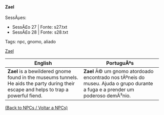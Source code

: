 ﻿
#### Zael

SessÃµes:  
- SessÃ£o 27 | Fonte: s27.txt  
- SessÃ£o 28 | Fonte: s28.txt

Tags: npc, gnomo, aliado

[Zael](zael.png)

| English | PortuguÃªs |
|---------|-----------|
| **Zael** is a bewildered gnome found in the museums tunnels. He aids the party during their escape and helps to trap a powerful fiend. | **Zael** Ã© um gnomo atordoado encontrado nos tÃºneis do museu. Ajuda o grupo durante a fuga e a prender um poderoso demÃ³nio. |

[(Back to NPCs / Voltar a NPCs)](npcs_list.md)



























